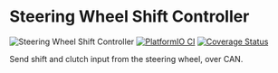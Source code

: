 # Steering Wheel Shift Controller

![Steering Wheel Shift Controller](https://github.com/user-attachments/assets/c296a28e-f8c9-410c-88e6-9a64059983fc)
[![PlatformIO CI](https://github.com/SpecialMatrix/steering-wheel-shift-controller/actions/workflows/platformio_ci.yml/badge.svg)](https://github.com/SpecialMatrix/steering-wheel-shift-controller/actions/workflows/platformio_ci.yml/badge.svg)
[![Coverage Status](https://coveralls.io/repos/github/SpecialMatrix/steering-wheel-shift-controller/badge.svg?branch=main)](https://coveralls.io/github/SpecialMatrix/steering-wheel-shift-controller?branch=main)

Send shift and clutch input from the steering wheel, over CAN.
